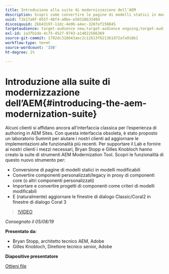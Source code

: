 ```yaml
---
title: Introduzione alla suite di modernizzazione dell’AEM
description: Scopri come convertire le pagine di modelli statici in modelli modificabili. Scopri come convertire componenti personalizzati o legacy in proxy di componenti core e altro ancora.
uuid: f1b17a0f-055f-48f4-a0be-e50318b3349d
discoiquuid: 2bb43197-11dc-4e96-a4ec-326fef150845
targetaudience: target-audience new;target-audience ongoing;target-audience upgrader
exl-id: 1a3fb1de-4c75-4527-9743-a14822566369
source-git-commit: 1792dc318643aec2c12613f621361d72a7a918b1
workflow-type: tm+mt
source-wordcount: '158'
ht-degree: 1%

---
```


# Introduzione alla suite di modernizzazione dell’AEM{#introducing-the-aem-modernization-suite}

Alcuni clienti si affidano ancora all’interfaccia classica per l’esperienza di authoring in AEM Sites. Con questa interfaccia obsoleta, è stato proposto un laboratorio Summit per aiutare i nostri clienti ad aggiornare le implementazioni alle funzionalità più recenti. Per supportare il Lab e fornire ai nostri clienti i mezzi necessari, Bryan Stopp e Gilles Knobloch hanno creato la suite di strumenti AEM Modernization Tool.  Scopri le funzionalità di questo nuovo strumento per:

* Conversione di pagine di modelli statici in modelli modificabili
* Convertire componenti personalizzati/legacy in proxy di componenti core (o altri componenti personalizzati)
* Importare e convertire progetti di componenti come criteri di modelli modificabili
* E (naturalmente) aggiornare le finestre di dialogo Classic/Coral2 in finestre di dialogo Coral 3

>[!VIDEO](https://video.tv.adobe.com/v/27322?quality=9)

*Consegnato il 05/08/19*

**Presentato da:**

* Bryan Stopp, architetto tecnico AEM, Adobe
* Gilles Knobloch, Direttore tecnico senior, Adobe

**Diapositive presentatore**

[Ottieni file](assets/modernization-toolsaemgems.pdf)
